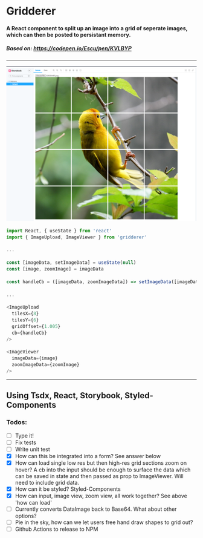 #
# Gridderer
#### A React component to split up an image into a grid of seperate images, which can then be posted to persistant memory. 
##### Based on: https://codepen.io/Escu/pen/KVLBYP
---
![Image of Gridderer](./gridderer.png)

```javascript
import React, { useState } from 'react'
import { ImageUpload, ImageViewer } from 'gridderer'

...

const [imageData, setImageData] = useState(null)
const [image, zoomImage] = imageData

const handleCb = ([imageData, zoomImageData]) => setImageData([imageData, zoomImageData])

...

<ImageUpload
  tilesX={8}
  tilesY={6}
  gridOffset={1.005}
  cb={handleCb}
/>

<ImageViewer
  imageData={image}
  zoomImageData={zoomImage}
/>
```

---
Using Tsdx, React, Storybook, Styled-Components
---

### Todos:
- [ ] Type it!
- [ ] Fix tests
- [ ] Write unit test
- [x] How can this be integrated into a form? See answer below
- [x] How can load single low res but then high-res grid sections zoom on hover? A cb into the input should be enough to surface the data which can be saved in state and then passed as prop to ImageViewer. Will need to include grid data.
- [x] How can it be styled? Styled-Components
- [x] How can input, image view, zoom view, all work together? See above 'how can load'
- [ ] Currently converts DataImage back to Base64. What about other options?
- [ ] Pie in the sky, how can we let users free hand draw shapes to grid out?
- [ ] Github Actions to release to NPM